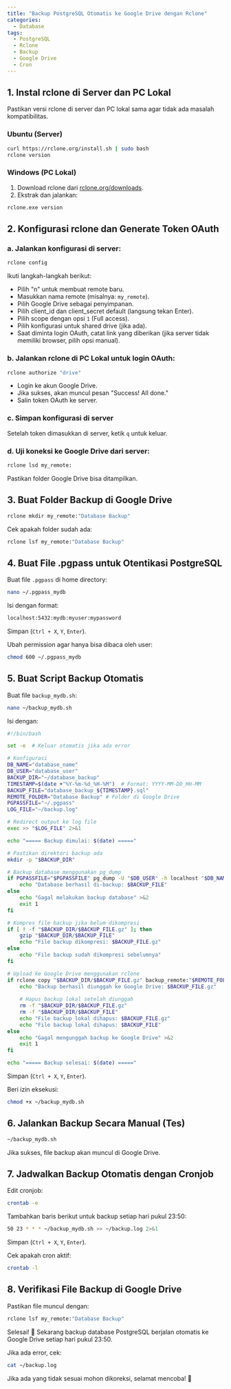 ```yaml
---
title: "Backup PostgreSQL Otomatis ke Google Drive dengan Rclone"
categories: 
  - Database
tags:
  - PostgreSQL
  - Rclone
  - Backup
  - Google Drive
  - Cron
---
```


## 1. Instal rclone di Server dan PC Lokal
Pastikan versi rclone di server dan PC lokal sama agar tidak ada masalah kompatibilitas.

### Ubuntu (Server)
```sh
curl https://rclone.org/install.sh | sudo bash
rclone version
```

### Windows (PC Lokal)
1. Download rclone dari [rclone.org/downloads](https://rclone.org/downloads/).
2. Ekstrak dan jalankan:
```sh
rclone.exe version
```

## 2. Konfigurasi rclone dan Generate Token OAuth

### a. Jalankan konfigurasi di server:
```sh
rclone config
```
Ikuti langkah-langkah berikut:
- Pilih "n" untuk membuat remote baru.
- Masukkan nama remote (misalnya: `my_remote`).
- Pilih Google Drive sebagai penyimpanan.
- Pilih client_id dan client_secret default (langsung tekan Enter).
- Pilih scope dengan opsi `1` (Full access).
- Pilih konfigurasi untuk shared drive (jika ada).
- Saat diminta login OAuth, catat link yang diberikan (jika server tidak memiliki browser, pilih opsi manual).

### b. Jalankan rclone di PC Lokal untuk login OAuth:
```sh
rclone authorize "drive"
```
- Login ke akun Google Drive.
- Jika sukses, akan muncul pesan "Success! All done."
- Salin token OAuth ke server.

### c. Simpan konfigurasi di server
Setelah token dimasukkan di server, ketik `q` untuk keluar.

### d. Uji koneksi ke Google Drive dari server:
```sh
rclone lsd my_remote:
```
Pastikan folder Google Drive bisa ditampilkan.

## 3. Buat Folder Backup di Google Drive
```sh
rclone mkdir my_remote:"Database Backup"
```
Cek apakah folder sudah ada:
```sh
rclone lsf my_remote:"Database Backup"
```

## 4. Buat File .pgpass untuk Otentikasi PostgreSQL
Buat file `.pgpass` di home directory:
```sh
nano ~/.pgpass_mydb
```
Isi dengan format:
```sh
localhost:5432:mydb:myuser:mypassword
```
Simpan (`Ctrl + X`, `Y`, `Enter`).

Ubah permission agar hanya bisa dibaca oleh user:
```sh
chmod 600 ~/.pgpass_mydb
```

## 5. Buat Script Backup Otomatis
Buat file `backup_mydb.sh`:
```sh
nano ~/backup_mydb.sh
```
Isi dengan:
```bash
#!/bin/bash

set -e  # Keluar otomatis jika ada error

# Konfigurasi
DB_NAME="database_name"
DB_USER="database_user"
BACKUP_DIR="~/database_backup"
TIMESTAMP=$(date +"%Y-%m-%d_%H-%M")  # Format: YYYY-MM-DD_HH-MM
BACKUP_FILE="database_backup_${TIMESTAMP}.sql"
REMOTE_FOLDER="Database Backup" # Folder di Google Drive
PGPASSFILE="~/.pgpass"
LOG_FILE="~/backup.log"

# Redirect output ke log file
exec >> "$LOG_FILE" 2>&1

echo "===== Backup dimulai: $(date) ====="

# Pastikan direktori backup ada
mkdir -p "$BACKUP_DIR"

# Backup database menggunakan pg_dump
if PGPASSFILE="$PGPASSFILE" pg_dump -U "$DB_USER" -h localhost "$DB_NAME" > "$BACKUP_DIR/$BACKUP_FILE"; then
    echo "Database berhasil di-backup: $BACKUP_FILE"
else
    echo "Gagal melakukan backup database" >&2
    exit 1
fi

# Kompres file backup jika belum dikompresi
if [ ! -f "$BACKUP_DIR/$BACKUP_FILE.gz" ]; then
    gzip "$BACKUP_DIR/$BACKUP_FILE"
    echo "File backup dikompresi: $BACKUP_FILE.gz"
else
    echo "File backup sudah dikompresi sebelumnya"
fi

# Upload ke Google Drive menggunakan rclone
if rclone copy "$BACKUP_DIR/$BACKUP_FILE.gz" backup_remote:"$REMOTE_FOLDER"; then
    echo "Backup berhasil diunggah ke Google Drive: $BACKUP_FILE.gz"
    
    # Hapus backup lokal setelah diunggah
    rm -f "$BACKUP_DIR/$BACKUP_FILE.gz"
    rm -f "$BACKUP_DIR/$BACKUP_FILE"
    echo "File backup lokal dihapus: $BACKUP_FILE.gz"
    echo "File backup lokal dihapus: $BACKUP_FILE"
else
    echo "Gagal mengunggah backup ke Google Drive" >&2
    exit 1
fi

echo "===== Backup selesai: $(date) ====="
```
Simpan (`Ctrl + X`, `Y`, `Enter`).

Beri izin eksekusi:
```sh
chmod +x ~/backup_mydb.sh
```

## 6. Jalankan Backup Secara Manual (Tes)
```sh
~/backup_mydb.sh
```
Jika sukses, file backup akan muncul di Google Drive.

## 7. Jadwalkan Backup Otomatis dengan Cronjob
Edit cronjob:
```sh
crontab -e
```
Tambahkan baris berikut untuk backup setiap hari pukul 23:50:
```sh
50 23 * * * ~/backup_mydb.sh >> ~/backup.log 2>&1
```
Simpan (`Ctrl + X`, `Y`, `Enter`).

Cek apakah cron aktif:
```sh
crontab -l
```

## 8. Verifikasi File Backup di Google Drive
Pastikan file muncul dengan:
```sh
rclone lsf my_remote:"Database Backup"
```

Selesai! 🎉
Sekarang backup database PostgreSQL berjalan otomatis ke Google Drive setiap hari pukul 23:50.

Jika ada error, cek:
```sh
cat ~/backup.log
```

Jika ada yang tidak sesuai mohon dikoreksi, selamat mencoba! 🚀

